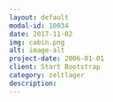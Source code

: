 ```yaml
---
layout: default
modal-id: 10034
date: 2017-11-02
img: cabin.png
alt: image-alt
project-date: 2006-01-01
client: Start Bootstrap
category: zeltlager
description:
---
```

